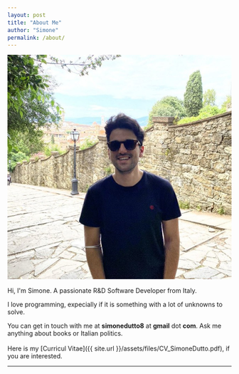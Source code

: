 ```yaml
---
layout: post
title: "About Me"
author: "Simone"
permalink: /about/
---
```


![Me](/assets/images/me.jpg)

Hi, I'm Simone. A passionate R&D Software Developer from Italy.

I love programming, expecially if it is something with a lot of unknowns to solve. 

You can get in touch with me at **simonedutto8** at **gmail** dot **com**.
Ask me anything about books or Italian politics.
<br>
<br>
Here is my [Curricul Vitae]({{ site.url }}/assets/files/CV_SimoneDutto.pdf), if you are interested.
<hr>

